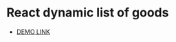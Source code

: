 # React dynamic list of goods
- [DEMO LINK](https://onlyraydek.github.io/react_dynamic-list-of-goods/)
